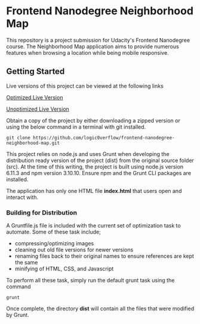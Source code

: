 # Frontend Nanodegree Neighborhood Map

This repository is a project submission for Udacity's Frontend Nanodegree course.
The Neighborhood Map application aims to provide numerous features when browsing
a location while being mobile responsive.

## Getting Started

Live versions of this project can be viewed at the following links

[Optimized Live Version](https://logic0verflow.github.io/frontend-nanodegree-neighborhood-map/dist/index.html)

[Unoptimized Live Version](https://logic0verflow.github.io/frontend-nanodegree-neighborhood-map/src/index.html)

Obtain a copy of the project by either downloading a zipped version or using the below command in a terminal with git installed.

```
git clone https://github.com/logic0verflow/frontend-nanodegree-neighborhood-map.git
```

This project relies on node.js and uses Grunt when developing the distribution ready version of the project (dist) from the original source folder (src). At the time of this writing, the project is built using node.js version 6.11.3 and npm version 3.10.10. Ensure npm and the Grunt CLI packages are installed.

The application has only one HTML file __index.html__ that users open and interact with.

### Building for Distribution

A Gruntfile.js file is included with the current set of optimization task to
automate. Some of these task include;

* compressing/optimizing images
* cleaning out old file versions for newer versions
* renaming files back to their original names to ensure references are kept the
same
* minifying of HTML, CSS, and Javascript

To perform all these task, simply run the default grunt task using the command

```
grunt
```

Once complete, the directory **dist** will contain all the files that were
modified by Grunt.
